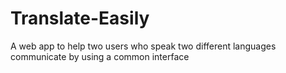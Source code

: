 # Translate-Easily
A web app to help two users who speak two different languages communicate by using a common interface
